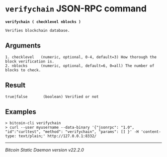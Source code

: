 `verifychain` JSON-RPC command
==============================

**`verifychain ( checklevel nblocks )`**

```
Verifies blockchain database.
```

Arguments
---------

```
1. checklevel   (numeric, optional, 0-4, default=3) How thorough the block verification is.
2. nblocks      (numeric, optional, default=6, 0=all) The number of blocks to check.
```

Result
------

```
true|false       (boolean) Verified or not
```

Examples
--------

```
> bitcoin-cli verifychain
> curl --user myusername --data-binary '{"jsonrpc": "1.0", "id":"curltest", "method": "verifychain", "params": [] }' -H 'content-type: text/plain;' http://127.0.0.1:8332/
```

***

*Bitcoin Static Daemon version v22.2.0*

